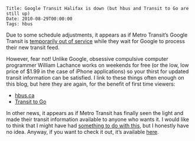     Title: Google Transit Halifax is down (but hbus and Transit to Go are still up)
    Date: 2010-08-29T00:00:00
    Tags: hbus


Due to some schedule adjustments, it appears as if Metro Transit&#8217;s Google Transit is [temporarily out of service][1] while they wait for Google to process their new transit feed. 

However, fear not! Unlike Google, obsessive compulsive computer programmer William Lachance works on weekends for free (or the low, low price of $1.99 in the case of iPhone applications) so your thirst for updated transit information can be satisfied. I link to these things often enough on this blog, but here they are again, for the benefit of first time viewers:

  * [hbus.ca][2]
  * [Transit to Go][3] </ul> 
    In other news, it appears as if Metro Transit has finally seen the light and made their transit information available to anyone who wants it. I would like to think that I might have had [something to do with this][4], but I honestly have no idea. Anyway, if you want to check it out, it&#8217;s available [here][5].

 [1]: http://www.halifax.ca/googletransit/
 [2]: http://hbus.ca
 [3]: http://transittogo.mindsea.ca
 [4]: http://www.thecoast.ca/halifax/beta-the-public-transit-day-tripper/Content?oid=1098826
 [5]: http://www.halifax.ca/GoogleTransit/developerdata.html